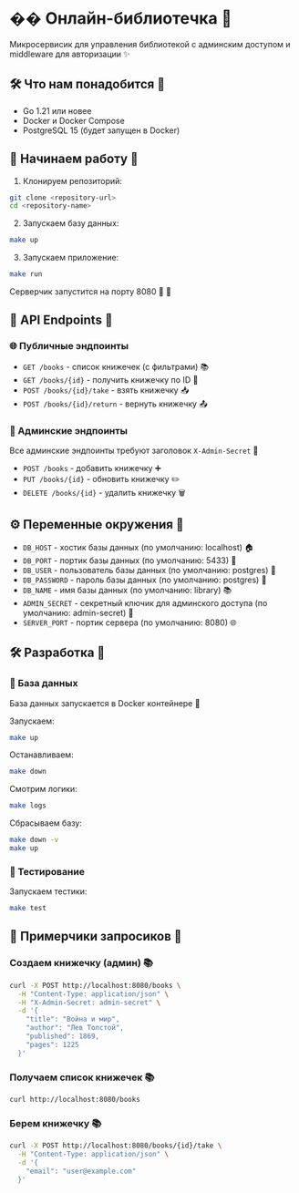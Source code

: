 # �� Онлайн-библиотечка 🧸

Микросервисик для управления библиотекой с админским доступом и middleware для авторизации ✨

## 🛠️ Что нам понадобится 🧸

- Go 1.21 или новее
- Docker и Docker Compose
- PostgreSQL 15 (будет запущен в Docker)

## 🚀 Начинаем работу 🧸

1. Клонируем репозиторий:
```bash
git clone <repository-url>
cd <repository-name>
```

2. Запускаем базу данных:
```bash
make up
```

3. Запускаем приложение:
```bash
make run
```

Серверчик запустится на порту 8080 🎉 🧸

## 📡 API Endpoints 🧸

### 🌐 Публичные эндпоинты

- `GET /books` - список книжечек (с фильтрами) 📚
- `GET /books/{id}` - получить книжечку по ID 📖
- `POST /books/{id}/take` - взять книжечку 📥
- `POST /books/{id}/return` - вернуть книжечку 📤

### 🔐 Админские эндпоинты

Все админские эндпоинты требуют заголовок `X-Admin-Secret` 🎫

- `POST /books` - добавить книжечку ➕
- `PUT /books/{id}` - обновить книжечку ✏️
- `DELETE /books/{id}` - удалить книжечку 🗑️

## ⚙️ Переменные окружения 🧸

- `DB_HOST` - хостик базы данных (по умолчанию: localhost) 🏠
- `DB_PORT` - портик базы данных (по умолчанию: 5433) 🔌
- `DB_USER` - пользователь базы данных (по умолчанию: postgres) 👤
- `DB_PASSWORD` - пароль базы данных (по умолчанию: postgres) 🔑
- `DB_NAME` - имя базы данных (по умолчанию: library) 📚
- `ADMIN_SECRET` - секретный ключик для админского доступа (по умолчанию: admin-secret) 🎫
- `SERVER_PORT` - портик сервера (по умолчанию: 8080) 🌐

## 🛠️ Разработка 🧸

### 🐳 База данных

База данных запускается в Docker контейнере 🐳

Запускаем:
```bash
make up
```

Останавливаем:
```bash
make down
```

Смотрим логики:
```bash
make logs
```

Сбрасываем базу:
```bash
make down -v
make up
```

### 🧪 Тестирование

Запускаем тестики:
```bash
make test
```

## 📝 Примерчики запросиков 🧸

### Создаем книжечку (админ) 📚
```bash
curl -X POST http://localhost:8080/books \
  -H "Content-Type: application/json" \
  -H "X-Admin-Secret: admin-secret" \
  -d '{
    "title": "Война и мир",
    "author": "Лев Толстой",
    "published": 1869,
    "pages": 1225
  }'
```

### Получаем список книжечек 📚
```bash
curl http://localhost:8080/books
```

### Берем книжечку 📚
```bash
curl -X POST http://localhost:8080/books/{id}/take \
  -H "Content-Type: application/json" \
  -d '{
    "email": "user@example.com"
  }' 